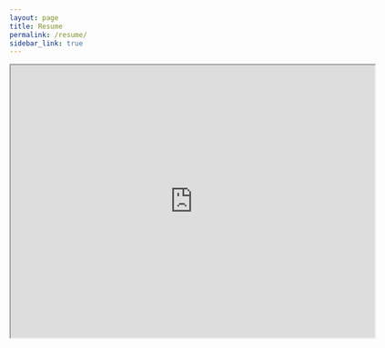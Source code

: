 ```yaml
---
layout: page
title: Resume
permalink: /resume/
sidebar_link: true
---
```


<iframe src="https://drive.google.com/file/d/1zyt5RVqyU6QSGWDOBZfdBxnXZFAt-vpu/preview" width="640" height="480"></iframe>

